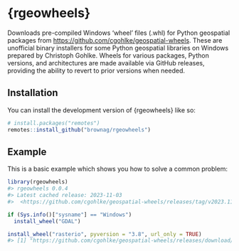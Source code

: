 
<!-- README.md is generated from README.Rmd. Please edit that file -->

# {rgeowheels}

<!-- badges: start -->
<!-- badges: end -->

Downloads pre-compiled Windows ‘wheel’ files (.whl) for Python
geospatial packages from <https://github.com/cgohlke/geospatial-wheels>.
These are unofficial binary installers for some Python geospatial
libraries on Windows prepared by Christoph Gohlke. Wheels for various
packages, Python versions, and architectures are made available via
GitHub releases, providing the ability to revert to prior versions when
needed.

## Installation

You can install the development version of {rgeowheels} like so:

``` r
# install.packages("remotes")
remotes::install_github("brownag/rgeowheels")
```

## Example

This is a basic example which shows you how to solve a common problem:

``` r
library(rgeowheels)
#> rgeowheels 0.0.4
#> Latest cached release: 2023-11-03
#>  <https://github.com/cgohlke/geospatial-wheels/releases/tag/v2023.11.3>

if (Sys.info()["sysname"] == "Windows")
  install_wheel("GDAL")

install_wheel("rasterio", pyversion = "3.8", url_only = TRUE)
#> [1] "https://github.com/cgohlke/geospatial-wheels/releases/download/v2023.1.10.1/rasterio-1.3.4-cp38-cp38-win_amd64.whl"
```
